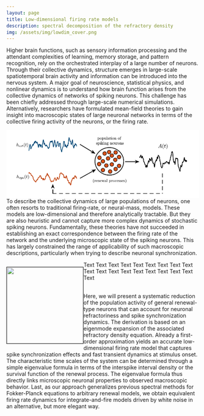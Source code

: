 ```yaml
---
layout: page
title: Low-dimensional firing rate models
description: spectral decomposition of the refractory density
img: /assets/img/lowdim_cover.png
---
```

        
Higher brain functions, such as sensory information processing and the attendant complexities of learning, memory storage, and pattern recognition, rely on the orchestrated interplay of a large number of neurons.
Through their collective dynamics, structure emerges in large-scale spatiotemporal brain activity and information can be introduced into the nervous system.
A major goal of neuroscience, statistical physics, and nonlinear dynamics is to understand how brain
function arises from the collective dynamics of networks of spiking neurons. This challenge has been
chiefly addressed through large-scale numerical simulations. Alternatively, researchers have formulated
mean-field theories to gain insight into macroscopic states of large neuronal networks in terms of the
collective firing activity of the neurons, or the firing rate.
<div class="img_row">
    <img class="col two left" src="/assets/img/fig1.pdf" alt="" title="overview" style="float: left">
</div>

<br>
To describe the collective dynamics of large populations of neurons, one often resorts to traditional firing-rate, or neural-mass, models. These models are low-dimensional and therefore analytically tractable. But they are also heuristic and cannot capture more complex dynamics of stochastic spiking neurons.
Fundamentally, these theories have not succeeded in
establishing an exact correspondence between the firing rate of the network and the underlying microscopic
state of the spiking neurons. This has largely constrained the range of applicability of such macroscopic
descriptions, particularly when trying to describe neuronal synchronization.

<div><p style="float: left;"><img src="http://placekitten.com/g/200/200" height="200px" width="200px" border="1px"></p>
<p>Text Text Text Text Text Text Text Text Text Text Text Text Text Text Text Text Text Text Text</p>
</div>

<br>
Here, we will present a systematic reduction of the population activity of general renewal-type neurons that can account for neuronal refractoriness and spike synchronization dynamics.
The derivation is based on an eigenmode expansion of the associated refractory density equation. Already a first-order approximation yields an accurate low-dimensional firing rate model that captures spike synchronization effects and fast transient dynamics at stimulus onset. The characteristic time scales of the system can be determined through a simple eigenvalue formula in terms of the interspike interval density or the survival function of the renewal process. The eigenvalue formula thus directly links microscopic neuronal properties to observed macroscopic behavior. Last, as our approach generalizes previous spectral methods for Fokker-Planck equations to arbitrary renewal models, we obtain equivalent firing rate dynamics for integrate-and-fire models driven by white noise in an alternative, but more elegant way.

